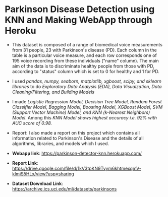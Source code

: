 # Parkinson Disease Detection using KNN and Making WebApp through Heroku
- This dataset is composed of a range of biomedical voice measurements from 31 people, 23 with Parkinson's disease (PD). Each column in the table is a particular voice measure, and each row corresponds one of 195 voice recording from these individuals ("name" column). The main aim of the data is to discriminate healthy people from those with PD, according to "status" column which is set to 0 for healthy and 1 for PD.

- I used *pandas, numpy, seaborn, matplotlib, xgboost, scipy, and sklearn libraries* to do *Exploratory Data Analysis (EDA), Data Visualzation, Data Cleaning/Filtering, and Building Models*

- I made *Logistic Regression Model, Decision Tree Model, Random Forest Classifier Model, Bagging Model, Boosting Model, XGBoost Model, SVM (Support Vector Machine) Model, and KNN (k-Nearest Neighbors) Model*. Among this *KNN Model shows highest accuracy i.e. 92% with AUC score of 0.98.*

- Report: I also made a report on this project which contains all information related to Parkinson's Disease and the details of all algorithms, libraries, and models which I used.

- **Webapp link**: https://parkinson-detector-knn.herokuapp.com/
- **Report Link**: https://drive.google.com/file/d/1kV3tpKN9Tvym6khtmexqmV-klmiS5HLx/view?usp=sharing
- **Dataset Download Link**: https://archive.ics.uci.edu/ml/datasets/parkinsons
